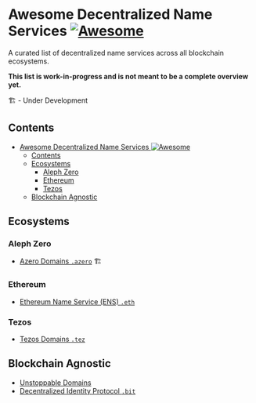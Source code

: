 # Awesome Decentralized Name Services [![Awesome](https://awesome.re/badge.svg)](https://awesome.re)

A curated list of decentralized name services across all blockchain ecosystems.

**This list is work-in-progress and is not meant to be a complete overview yet.**

🏗️ - Under Development

## Contents

- [Awesome Decentralized Name Services ![Awesome](https://awesome.re)](#awesome-decentralized-name-services-)
  - [Contents](#contents)
  - [Ecosystems](#ecosystems)
    - [Aleph Zero](#aleph-zero)
    - [Ethereum](#ethereum)
    - [Tezos](#tezos)
  - [Blockchain Agnostic](#blockchain-agnostic)


## Ecosystems

### Aleph Zero

* [Azero Domains `.azero`](https://azero.domains) 🏗️

### Ethereum

* [Ethereum Name Service (ENS) `.eth`](https://ens.domains/)

### Tezos

* [Tezos Domains `.tez`](https://tezos.domains/)


## Blockchain Agnostic

* [Unstoppable Domains](https://unstoppabledomains.com/)
* [Decentralized Identity Protocol `.bit`](https://www.did.id/)
